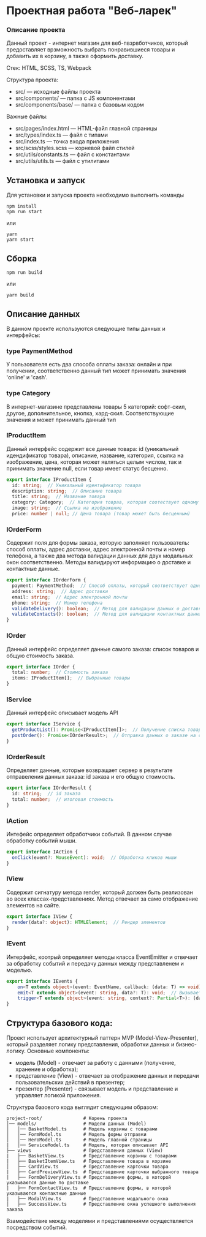 # Проектная работа "Веб-ларек"

### Описание проекта
Данный проект - интернет магазин для веб-пвзрвботчиков, который предоставляет врзможность выбрать понравившиеся товары и добавить их в корзину, а также оформить доставку.

Стек: HTML, SCSS, TS, Webpack

Структура проекта:
- src/ — исходные файлы проекта
- src/components/ — папка с JS компонентами
- src/components/base/ — папка с базовым кодом

Важные файлы:
- src/pages/index.html — HTML-файл главной страницы
- src/types/index.ts — файл с типами
- src/index.ts — точка входа приложения
- src/scss/styles.scss — корневой файл стилей
- src/utils/constants.ts — файл с константами
- src/utils/utils.ts — файл с утилитами

## Установка и запуск
Для установки и запуска проекта необходимо выполнить команды

```
npm install
npm run start
```

или

```
yarn
yarn start
```
## Сборка

```
npm run build
```

или

```
yarn build
```
## Описание данных
В данном проекте используются следующие типы данных и интерфейсы:
### type PaymentMethod
У пользователя есть два способа оплаты заказа: онлайн и при получении, соответственно данный тип может принимать значения 'online' и 'cash'.
### type Category
В интернет-магазине представлены товары 5 категорий: софт-скил, другое, дополнительное, кнопка, хард-скил. Соответствующие значения и может принимать данный тип
### IProductItem
Данный интерфейс содержит все данные товара: id (уникальный идендификатор товара), описание, название, категория, ссылка на изображение, цена, которая может являться целым числом, так и принимать значение null, если товар имеет статус бесценно.
```TypeScript
export interface IProductItem {
  id: string;  // Уникальный идентификатор товара
  description: string;  // Описание товара
  title: string;  // Название товара
  category: Category;  // Категория товраа, которая соотествует одному из значений типа Category
  image: string;  // Ссылка на изображение
  price: number | null; // Цена товара (товар может быть бесценным)
```
### IOrderForm
Содержит поля для формы заказа, которую заполняет пользователь: способ оплаты, адрес доставки, адрес электронной почты и номер телефона, а также два метода валидации данных для двух модальных окон соответственно. Методы валидируют информацию о доставке и контактные данные. 
```TypeScript
export interface IOrderForm {
  payment: PaymentMethod;  // Способ оплаты, который соответствует одному из значений типа PaymentMethod
  address: string;  // Адрес доставки
  email: string;  // Адрес электронной почты
  phone: string;  // Номер телефона
  validateDelivery(): boolean;  // Метод для валидации данных о доставке
  validateContacts(): boolean;  // Метод для валидации контактных данных
}
```
### IOrder
Данный интерфейс определяет данные самого заказа: список товаров и общую стоимость заказа.
```TypeScript
export interface IOrder {
  total: number;  // Стоимость заказа
  items: IProductItem[];  // Выбранные товары
}
```
### IService
Данный интерфейс описывает модель API
```TypeScript
export interface IService {
  getProductList(): Promise<IProductItem[]>;  // Получение списка товаров с сервера
  postOrder(): Promise<IOrderResult>;  // Отправка данных о заказе на сервер
}
```
### IOrderResult
Определяет данные, которые возвращает сервер в результате отправеления данных заказа: id заказа и его общую стоимость.
```TypeScript
export interface IOrderResult {
  id: string;  // id заказа
  total: number;  // итоговая стоимость
}
```
### IAction
Интефейс определяет обработчики событий. В данном случае обработку событий мыши.
```TypeScript
export interface IAction {
  onClick(event?: MouseEvent): void;  // Обработка кликов мыши
} 
```
### IView
Содержит сигнатуру метода render, который должен быть реализован во всех классах-представлениях. Метод отвечает за само отображение элементов на сайте.
```TypeScript
export interface IView {
  render(data?: object): HTMLElement;  // Рендер элементов
}
```
### IEvent
Интерфейс, коотрый определяет методы класса EventEmitter и отвечает за обработку событий и передачу данных между представленем и моделью.
```TypeScript
export interface IEvents {
    on<T extends object>(event: EventName, callback: (data: T) => void): void;  // Обработка событий event 
    emit<T extends object>(event: string, data?: T): void;  // Вызывает событие
    trigger<T extends object>(event: string, context?: Partial<T>): (data: T) => void; // Создаёт и возвращает функцию, которая будет вызывать event с переданными данными.
}
```
## Структура базового кода:
Проект использует архитектурный паттерн MVP (Model-View-Presenter), который разделяет логику представления, обработки данных и бизнес-логику. Основные компоненты:
- модель (Model) - отвечает за работу с данными (получение, хранение и обработка);
- представление (View) - отвечает за отображение данных и передачи пользовательских действий в презентер;
- презентер (Presenter) - связывает модель и представление и управляет логикой приложения.

Структура базового кода выглядит следующим образом:
```
project-root/               # Корень проекта
│── models/                 # Модели данных (Model)
│   │── BasketModel.ts      # Модель корзины с товарами
│   │── FormModel.ts        # Модель формы отправки 
│   │── HeroModel.ts        # Модель главной страницы
|   │── ServiceModel.ts     # Модель, которая описывает API
├── views                   # Представления данных (View)
|   ├── BasketView.ts       # Представление корзины с товарами
|   ├── BasketItemView.ts   # Представление товара в корзине
│   ├── CardView.ts         # Представление карточки товара
|   ├── CardPreviewView.ts  # Представдение карточки выбранного товара
|   ├── FormDeliveryView.ts # Представление формы, в которой указываются данные по доставке
|   ├── FormContactView.ts  # Представление формы, в которой указываются контактные данные
|   ├── ModalView.ts        # Представление модального окна
│   ├── SuccessView.ts      # Представление окна успешного выполнения заказа
```
Взамодействие между моделями и представлениями осуществляется посредством событий.

